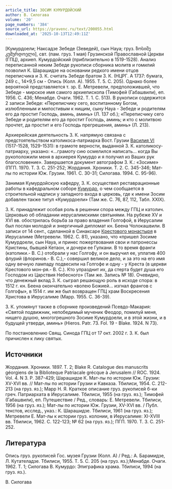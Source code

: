 ```yaml
---
article_title: ЗОСИМ КУМУРДОЙСКИЙ
author: В. Силогава
volume: '20'
page_numbers: '384'
source_url: https://pravenc.ru/text/200055.html
downloaded_at: '2025-10-13T12:49:11Z'
---
```


[Кумурдоели; Наксадзе Зебеде (Зеведей), сын Науа; груз. ზოსიმე კუმურდოელი], свт. (пам. груз. 1 мая) Грузинской Православной Церкви (ГПЦ), архиеп. Кумурдойский (приблизительно в 1519-1528). Анализ переписанной неким Зебеде рукописи сборника молитв и гомилий позволил К. Шарашидзе на основании редкого имени отцов переписчика и З. К. считать Зебеде братом З. К. (НЦРГ. А 1737: бумага, 249 с., 14×9,5 см - Опись (Колл. А). 1955. Т. 5. С. 205). Однако более вероятной представляется т. зр. Е. Метревели, предположившей, что Зебеде - мирское имя самого архиепископа (Тимофей (Габашвили), еп. 1956. С. 436; Менабде. Очаги. 1962. Т. 1. С. 513). В рукописи содержится 2 записи Зебеде: «Переписчику сего, воспитанному Богом, излюбленным и милостивым к нищим, сыну Науа - Зебеде и родителям его да простит Господь, аминь, аминь» (Л. 137 об.); «Переписчику сего Зебеде и родителям его да простит Господь, аминь; и кто с молитвою прочтет, да простит и его Господь прегрешения, аминь» (Л. 213).

Архиерейская деятельность З. К. напрямую связана с предстоятельством католикоса-патриарха Вост. Грузии [Василия VI](<https://pravenc.ru/text/Василия VI.html>) (1517-1528, 1529-1531): в грамоте верности, выданной З. К. католикосу-патриарху, указано: «...грамоту сию осмелился написать... когда Вы рукоположили меня в архиерея Кумурдо и я получил из Ваших рук благословение». Завершается документ автографом З. К.: «Зосиме» (ПГП. 1970. Т. 3. С. 251-252; Жордания. Хроники. Т. 2. С. 345-346; Мат-лы по истории Юж. Грузии. 1961. С. 30-31; Силогава. 1994. С. 95-96).

Занимая Кумурдойскую кафедру, З. К. осуществил реставрационные работы в кафедральном соборе [Кумурдо](https://pravenc.ru/text/Кумурдо.html), о чем сообщается в строительной надписи у западного входа в церковь, где к имени Зосим добавлен также титул «Кумурдоели» (Там же. С. 76, 87, 112, Табл. XXIX).

З. К. принадлежит особая роль в решении спора между ГПЦ и католич. Церковью об обладании иерусалимскими святынями. На рубеже XV и XVI вв. обострилась борьба за право владения Голгофой, в Иерусалим был послан молодой и энергичный дипломат кн. Беена Чолокашвили. В записи от 14 сент., сделанной в Синаксаре [Крестового монастыря](<https://pravenc.ru/text/Крестового монастыря.html>) в Иерусалиме (Метревели. 1962. С. 81), указано, что «пришел Зосиме Кумурдоели, сын Науа, и принес пожертвования свои и патронессы Кристины, бывшей Кетаон, и дочери ее Гулкани. В то время франги (католики.- В. С.) отобрали у нас Голгофу, и он выручил ее, уплатив 400 флурий (флоринов.- В. С.),- совершил великое дело, и за это на его имя одну вечную лампаду подвесили на Голгофе и одну - у Креста (в церкви Крестового мон-ря.- В. С.). Кто упразднит их, да стерта будет душа его Господом из Царствия Небесного» (Там же. Запись № 18). Очевидно, что денежный вклад З. К. сыграл решающую роль в исходе спора: в 1512 г. кн. Беена окончательно «волею Божией… изгнал франгов с Голгофы», в 1514 г. им же был возвращен ГПЦ храм Воскресения Христова в Иерусалиме (Марр. 1955. С. 36-39).

З. К. упомянут также в сборнике произведений Псевдо-Макария: «Святой подвижник, непобедимый мученик Феодор, помилуй меня, нищего душою, многогрешного Зосиме Кумурдоели, и в этой жизни, и в будущей утверди, аминь» (Hieros. Patr. 73. Fol. 19 - Blake. 1924. N 73).

По постановлению Свящ. Синода ГПЦ от 17 окт. 2002 г. З. К. был причислен к лику святых.

## Источники

Жордания. Хроники. 1897. Т. 2; Blake R. Catalogue des manuscrits géorgiens de la Biblioteque Patriacale grécque à Jerusalem // RОС. 1924. Vol. 4. N 3. P. 387-429; Шарашидзе К. Мат-лы по истории Юж. Грузии: XV-XVI вв. // Мат-лы по истории Грузии и Кавказа. Тбилиси, 1954. С. 212-213 (на груз. яз.); Марр Н. Я. Краткое описание груз. рукописей б-ки греч. Патриархата в Иерусалиме. Тбилиси, 1955 (на груз. яз.); Тимофей (Габашвили), еп. Путешествие / Ред., словарь: Е. Метревели. Тбилиси, 1956 (на груз. яз.); Мат-лы по истории Юж. Грузии, XV-XVI вв. / Публ. текстов, исслед., указ.: К. Шарашидзе. Тбилиси, 1961 (на груз. яз.); Метревели Е. Мат-лы к истории груз. колонии, в Иерусалиме: XI-XVIII вв. Тбилиси, 1962. С. 122-123; № 62 (на груз. яз.); ПГП. 1970. Т. 3. С. 251-252.

## Литература

Опись груз. рукописей Гос. музея Грузии (Колл. А) / Ред.: А. Барамидзе, Л. Кутателадзе. Тбилиси, 1955. Т. 5. С. 205 (на груз. яз.);Менабде. Очаги. 1962. Т. 1; Силогава В. Кумурдо: Эпиграфика храма. Тбилиси, 1994 (на груз. яз.).

В. Силогава
